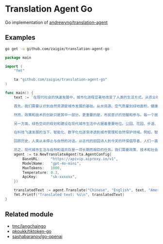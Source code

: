 # Translation Agent Go

Go implementation of [andrewyng/translation-agent](https://github.com/andrewyng/translation-agent)

## Examples

```bash
go get -u github.com/zaigie/translation-agent-go
```

```go
package main

import (
	"fmt"

	ta "github.com/zaigie/translation-agent-go"
)

func main() {
	text := `在现代社会的快速发展中，城市化进程显著地改变了人类的生活方式。从农业社会向工业社会的转型，再到如今的信息化、数字化时代，人们的生活节奏愈加快速。然而，伴随着现代化的进步，也出现了城市化带来的各种问题。环境污染、交通拥堵、资源消耗加剧等问题日益成为城市管理者和居民所关注的重要话题。因此，如何在繁忙的城市生活中寻求与自然的和谐共存，成为了现代社会亟需解决的课题。

	首先，我们需要认识到自然资源是城市发展的基础。从水资源、空气质量到绿地面积，健康的自然环境对人类身心健康和经济持续发展都有着不可忽视的影响。然而，现代城市中常常存在着过度开发和环境破坏的问题。工厂排放的废气、汽车尾气和建筑工地的扬尘等，不断侵蚀着我们赖以生存的自然环境。为了缓解这一问题，许多城市开始推动环保政策，通过法律和技术手段限制污染排放。例如，许多国家引入了新能源汽车政策，鼓励市民使用更为环保的出行方式。与此同时，政府也投资于公共交通系统的建设，为居民提供更多样化的选择。

	然而，政策和技术的创新只是其中一部分。更重要的是，市民意识的觉醒和参与。每一个居住在城市中的人都与自然环境息息相关。我们可以通过自身的行动来改善城市环境，比如垃圾分类、减少塑料使用、节水节电等。每一项小小的努力汇聚起来，都将对环境的改善起到积极的作用。许多社区也通过环保教育活动和实践项目，帮助居民更好地理解与自然和谐共存的意义。这样的行动，不仅提升了居民的环保意识，也让人与自然的关系更加紧密。

	另一方面，绿色空间的规划和建设在现代城市生活中占据着重要地位。公园、花园、步道、绿道等城市绿地，不仅美化了环境，也为人们提供了休闲、锻炼和放松的场所。研究表明，接触自然可以有效缓解压力，提高人们的心理健康水平。因此，许多城市在规划时，都会保留一定的绿化区域，并努力将城市与自然相融合。城市里的“森林公园”、河流湿地保护区，甚至在办公大楼顶层的花园，这些都体现了城市设计师与政府在实现人与自然和谐共存方面的努力。

	在科技飞速发展的当下，智能化、数字化也逐渐渗透到城市管理和自然保护领域。例如，智能传感器可以实时监测空气质量、噪音污染等数据，帮助相关部门更有效地管理和改善城市环境。无人机与卫星影像技术也为自然资源的监测与保护提供了新的可能性。通过数据分析和科技手段，我们能够更准确地了解环境变化的趋势，从而制定更科学的管理策略。然而，我们也需要保持警惕，科技的过度依赖可能会忽视自然界本身的自主性与生态平衡。因此，我们应当在发展科技的同时，保持对自然的敬畏之心。

	回顾历史，人类从未停止与自然的对话。从古代的田园诗人到今天的环保倡导者，人们一直在寻找平衡现代化进程与自然保护的最佳方式。我们的祖先或许无法理解信息化时代的繁忙与复杂，但他们在自然中生活的智慧与经验，依然值得我们借鉴。或许，现代人需要更多地向自然学习，懂得如何在科技与自然之间找到平衡点，建立一种既高效又可持续的生活方式。

	总之，现代城市生活与自然和谐共存是一项长期而艰巨的任务。我们需要政策、技术和社会的共同努力，更需要每一个人承担起自己的责任。只有这样，我们才能创造一个更加宜居、绿色的未来，为子孙后代留下一个美丽、可持续的世界。`
	agent := ta.NewTranslateAgent(ta.AgentConfig{
		BaseURL:     "https://apivip.aiproxy.io/v1",
		ModelName:   "gpt-4o-mini",
		MaxTokens:   1000,
		Temperature: 0.3,
		ApiKey:      "sk-xxxxxx",
	})

	translatedText := agent.Translate("Chinese", "English", text, "America")
	fmt.Printf("Translated text: %s\n", translatedText)
}
```

## Related module

- [tmc/langchaingo](https://github.com/tmc/langchaingo)
- [pkoukk/tiktoken-go](https://github.com/pkoukk/tiktoken-go)
- [sashabaranov/go-openai](https://github.com/sashabaranov/go-openai)
